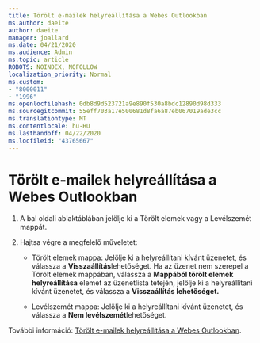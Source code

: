 ```yaml
---
title: Törölt e-mailek helyreállítása a Webes Outlookban
ms.author: daeite
author: daeite
manager: joallard
ms.date: 04/21/2020
ms.audience: Admin
ms.topic: article
ROBOTS: NOINDEX, NOFOLLOW
localization_priority: Normal
ms.custom:
- "8000011"
- "1996"
ms.openlocfilehash: 0db8d9d523721a9e890f530a8bdc12890d98d333
ms.sourcegitcommit: 55eff703a17e500681d8fa6a87eb067019ade3cc
ms.translationtype: MT
ms.contentlocale: hu-HU
ms.lasthandoff: 04/22/2020
ms.locfileid: "43765667"
---
```

# <a name="recover-deleted-email-in-outlook-on-the-web"></a>Törölt e-mailek helyreállítása a Webes Outlookban

1. A bal oldali ablaktáblában jelölje ki a Törölt elemek vagy a Levélszemét mappát.

2. Hajtsa végre a megfelelő műveletet:

    - Törölt elemek mappa: Jelölje ki a helyreállítani kívánt üzenetet, és válassza a **Visszaállítás**lehetőséget. Ha az üzenet nem szerepel a Törölt elemek mappában, válassza a **Mappából törölt elemek helyreállítása** elemet az üzenetlista tetején, jelölje ki a helyreállítani kívánt üzenetet, és válassza a **Visszaállítás lehetőséget.**

    - Levélszemét mappa: Jelölje ki a helyreállítani kívánt üzenetet, és válassza a **Nem levélszemét**lehetőséget.

További információ: [Törölt e-mailek helyreállítása a Webes Outlookban](https://support.office.com/article/a8ca78ac-4721-4066-95dd-571842e9fb11).